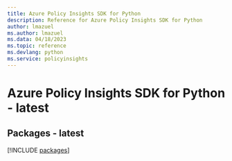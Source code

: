 ```yaml
---
title: Azure Policy Insights SDK for Python
description: Reference for Azure Policy Insights SDK for Python
author: lmazuel
ms.author: lmazuel
ms.data: 04/18/2023
ms.topic: reference
ms.devlang: python
ms.service: policyinsights
---
```

# Azure Policy Insights SDK for Python - latest
## Packages - latest
[!INCLUDE [packages](policy-insights-index.md)]